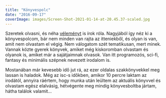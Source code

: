 ```yaml
---
title: "Könyvespolc"
date: "2016-09-17"
coverImage: images/Screen-Shot-2021-01-14-at-20.45.37-scaled.jpg
---
```


Szeretek olvasni, és néha [véleményt](https://csokavar.hu/blog/tag/konyv/) is írok róla. Nagyjából így néz ki a könyvespolcom, bár nem minden van rajta az itteniekből, és olyan is van, amit nem olvastam el végig. Nem válogatom szét tematikusan, mert minek. Vannak közte gyerek könyvek, amiket még kiskoromban olvastam és olyanok is, amiket már a sajátjaimnak olvasok. Van itt programozós, sci-fi, fantasy és minimális szépnek nevezett irodalom is.

Mostanában már kevesebb idő jut rá, az ezer oldalas szakkönyvekkel meg lassan is haladok. Még az isc-s időkben, amikor 10 percre laktam az irodától, annyira ráértem, hogy munka után leültem az aktuális könyvvel és olvastam egész elalvásig, hétvégente meg mindig könyvesboltba jártam, hátha találok valamit…

<style>
    /* .gr_grid_container {
        text-align: center;
    }

    .gr_grid_book_container {
        display: inline-block;
        margin: 8px;
        box-shadow: 2px 2px #e8e8e8, 0px 2px #e8e8e8;
        border-top-right-radius: 2px;
        border-bottom-right-radius: 2px;
    }
    
    .gr_grid_book_container img {
        border-top-right-radius: 2px;
        border-bottom-right-radius: 2px;
    }

    .gr_grid_book_container a {
        
        display: flex;
    }  */

    .gr_grid_container {
        display: flex;
        flex-wrap: wrap;
        align-items: baseline;
        background: #552a0a;
        border: 8px solid rgb(119 63 21);
        box-shadow: 
            inset 0px 0px 25px -4px #000000, 
            inset 0px -14px 17px -15px #FFFFFF;


    }

    .gr_grid_book_container {
        border-bottom: 8px solid rgb(119 63 21);
        flex: 1;
        display: flex;
        box-shadow: inset 0px -14px 17px -15px #000000;
    }
    
    .gr_grid_book_container img {
        border-top-right-radius: 2px;
        border-bottom-right-radius: 2px;
    }

    .gr_grid_book_container a {
        margin: 8px;
        box-shadow: 2px 2px #e8e8e8, 0px 2px #e8e8e8;
        border-top-right-radius: 2px;
        border-bottom-right-radius: 2px;
        display: flex;
    } 

</style>
<script src="https://www.goodreads.com/review/grid_widget/27816163.D%C3%A1vid's%20bookshelf:%20read?cover_size=medium&amp;hide_link=true&amp;hide_title=true&amp;num_books=2000&amp;order=d&amp;shelf=read&amp;sort=date_added&amp;widget_id=1474126508" type="text/javascript" charset="utf-8"></script>
